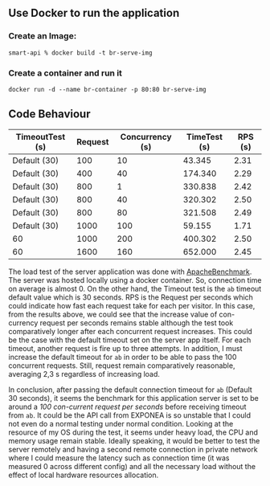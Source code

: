 ## Use Docker to run the application

### Create an Image: 
`smart-api % docker build -t br-serve-img`

### Create a container and run it
`docker run -d --name br-container -p 80:80 br-serve-img`

## Code Behaviour
| TimeoutTest (s) | Request     | Concurrency (s) | TimeTest (s) | RPS  (s) |
| --------------- | ----------- | --------------- | ------------ | -------- |
| Default (30)    | 100         | 10              | 43.345       | 2.31     |
| Default (30)    | 400         | 40              | 174.340      | 2.29     |
| Default (30)    | 800         | 1               | 330.838      | 2.42     |
| Default (30)    | 800         | 40              | 320.302      | 2.50     |
| Default (30)    | 800         | 80              | 321.508      | 2.49     |
| Default (30)    | 1000        | 100             | 59.155       | 1.71     |
| 60              | 1000        | 200             | 400.302      | 2.50     |
| 60              | 1600        | 160             | 652.000      | 2.45     |

The load test of the server application was done with [ApacheBenchmark](https://httpd.apache.org/docs/2.4/programs/ab.html). The server was hosted locally using a docker container. So, connection time on average is almost 0. On the other hand, the Timeout test is the `ab` timeout default value which is 30 seconds. RPS is the Request per seconds which could indicate how fast each request take for each per visitor. In this case, from the results above, we could see that the increase value of con-currency request per seconds remains stable although the test took comparatively longer after each concurrent request increases. This could be the case with the default timeout set on the server app itself. For each timeout, another request is fire up to three attempts. In addition, I must increase the default timeout for `ab` in order to be able to pass the 100 concurrent requests. Still, request remain comparatively reasonable, averaging 2,3 s regardless of increasing load. 

In conclusion, after passing the default connection timeout for `ab` (Default 30 seconds), it seems the benchmark for this application server is set to be around a *100 con-current request per seconds* before receiving timeout from `ab`. It could be the API call from EXPONEA is so unstable that I could not even do a normal testing under normal condition. Looking at the resource of my OS during the test, it seems under heavy load, the CPU and memory usage remain stable. Ideally speaking, it would be better to test the server remotely and having a second remote connection in private network where I could measure the latency such as connection time (it was measured 0 across different config) and all the necessary load without the effect of local hardware resources allocation. 
